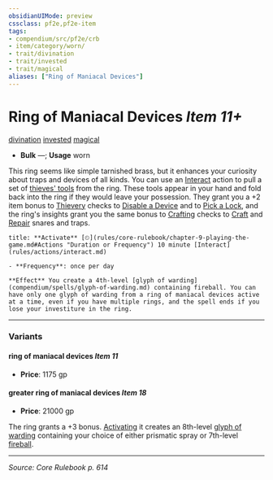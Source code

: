 ```yaml
---
obsidianUIMode: preview
cssclass: pf2e,pf2e-item
tags:
- compendium/src/pf2e/crb
- item/category/worn/
- trait/divination
- trait/invested
- trait/magical
aliases: ["Ring of Maniacal Devices"]
---
```

# Ring of Maniacal Devices *Item 11+*  
[divination](divination.md "Divination School Trait")  [invested](invested.md "Invested Item Trait")  [magical](magical.md "Magical Item Trait")  

- **Bulk** —; **Usage** worn

This ring seems like simple tarnished brass, but it enhances your curiosity about traps and devices of all kinds. You can use an [Interact](interact.md) action to pull a set of [thieves' tools](thieves-tools.md) from the ring. These tools appear in your hand and fold back into the ring if they would leave your possession. They grant you a +2 item bonus to [Thievery](skills.md#Thievery) checks to [Disable a Device](disable-a-device.md) and to [Pick a Lock](pick-a-lock.md), and the ring's insights grant you the same bonus to [Crafting](skills.md#Crafting) checks to [Craft](craft.md) and [Repair](repair.md) snares and traps.

```ad-embed-ability
title: **Activate** [⏲](rules/core-rulebook/chapter-9-playing-the-game.md#Actions "Duration or Frequency") 10 minute [Interact](rules/actions/interact.md)

- **Frequency**: once per day

**Effect** You create a 4th-level [glyph of warding](compendium/spells/glyph-of-warding.md) containing fireball. You can have only one glyph of warding from a ring of maniacal devices active at a time, even if you have multiple rings, and the spell ends if you lose your investiture in the ring.
```

---

### Variants

#### ring of maniacal devices *Item 11*

- **Price**: 1175 gp

#### greater ring of maniacal devices *Item 18*

- **Price**: 21000 gp

The ring grants a +3 bonus. [Activating](activate-an-item.md) it creates an 8th-level [glyph of warding](glyph-of-warding.md) containing your choice of either prismatic spray or 7th-level [fireball](fireball.md).

---
*Source: Core Rulebook p. 614*
